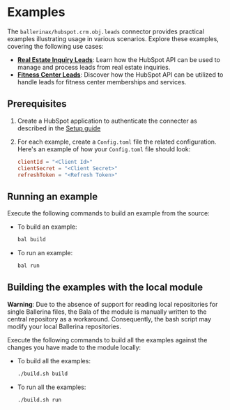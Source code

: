 # Examples

The `ballerinax/hubspot.crm.obj.leads` connector provides practical examples illustrating usage in various scenarios. Explore these examples, covering the following use cases:

- [**Real Estate Inquiry Leads**](https://github.com/ballerina-platform/module-ballerinax-hubspot.crm.object.leads/tree/main/examples/real_estate_inquiry_leads): Learn how the HubSpot API can be used to manage and process leads from real estate inquiries.
- [**Fitness Center Leads**](https://github.com/ballerina-platform/module-ballerinax-hubspot.crm.object.leads/tree/main/examples/fitness_center_leads): Discover how the HubSpot API can be utilized to handle leads for fitness center memberships and services.

## Prerequisites

1. Create a HubSpot application to authenticate the connecter as described in the [Setup guide](https://github.com/ballerina-platform/module-ballerinax-hubspot.crm.object.leads/blob/main/ballerina/Package.md#setup-guide)
2. For each example, create a `Config.toml` file the related configuration. Here's an example of how your `Config.toml` file should look:

    ```toml
    clientId = "<Client Id>"
    clientSecret = "<Client Secret>"
    refreshToken = "<Refresh Token>"
    ```

## Running an example

Execute the following commands to build an example from the source:

* To build an example:

    ```bash
    bal build
    ```

* To run an example:

    ```bash
    bal run
    ```

## Building the examples with the local module

**Warning**: Due to the absence of support for reading local repositories for single Ballerina files, the Bala of the module is manually written to the central repository as a workaround. Consequently, the bash script may modify your local Ballerina repositories.

Execute the following commands to build all the examples against the changes you have made to the module locally:

* To build all the examples:

    ```bash
    ./build.sh build
    ```

* To run all the examples:

    ```bash
    ./build.sh run
    ```
